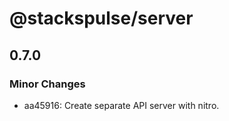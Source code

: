 # @stackspulse/server

## 0.7.0

### Minor Changes

- aa45916: Create separate API server with nitro.
